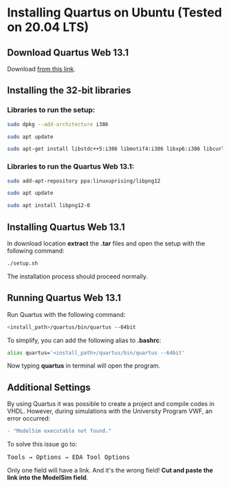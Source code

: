 # Installing Quartus on Ubuntu (Tested on 20.04 LTS)

<!--- This is a comment. --->

## Download Quartus Web 13.1

Download [from this link](https://download.altera.com/akdlm/software/acdsinst/13.1/162/ib_tar/Quartus-web-13.1.0.162-linux.tar).

## Installing the 32-bit libraries

### Libraries to run the setup:

``` bash
sudo dpkg --add-architecture i386
```

``` bash
sudo apt update
```

``` bash
sudo apt-get install libstdc++5:i386 libmotif4:i386 libxp6:i386 libcurl4:i386
```

### Libraries to run the Quartus Web 13.1:

``` bash
sudo add-apt-repository ppa:linuxuprising/libpng12
```

``` bash
sudo apt update
```

``` bash
sudo apt install libpng12-0
```

## Installing Quartus Web 13.1

In download location **extract** the **.tar** files and open the setup with the following command:

``` bash
./setup.sh
```

The installation process should proceed normally.

## Running Quartus Web 13.1

Run Quartus with the following command:

``` bash
<install_path>/quartus/bin/quartus --64bit
```

To simplify, you can add the following alias to **.bashrc**:

``` bash
alias quartus='<install_path>/quartus/bin/quartus --64bit'
```

Now typing **quartus** in terminal will open the program.

## Additional Settings

By using Quartus it was possible to create a project and compile codes in VHDL. However, during simulations with the University Program VWF, an error occurred:

``` diff
- "ModelSim executable not found."
```

To solve this issue go to:

<pre>
Tools &#8594; Options &#8594; EDA Tool Options
</pre>

Only one field will have a link. And it's the wrong field! **Cut and paste the link into the ModelSim field**.
